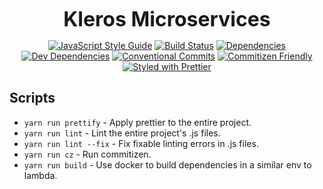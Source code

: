 <p align="center">
  <b style="font-size: 32px;">Kleros Microservices</b>
</p>

<p align="center">
  <a href="https://standardjs.com"><img src="https://img.shields.io/badge/code_style-standard-brightgreen.svg" alt="JavaScript Style Guide"></a>
  <a href="https://travis-ci.org/kleros/kleros-microservices"><img src="https://travis-ci.org/kleros/kleros-microservices.svg?branch=master" alt="Build Status"></a>
  <a href="https://david-dm.org/kleros/kleros-microservices"><img src="https://david-dm.org/kleros/kleros-microservices.svg" alt="Dependencies"></a>
  <a href="https://david-dm.org/kleros/kleros-microservices?type=dev"><img src="https://david-dm.org/kleros/kleros-microservices/dev-status.svg" alt="Dev Dependencies"></a>
  <a href="https://conventionalcommits.org"><img src="https://img.shields.io/badge/Conventional%20Commits-1.0.0-yellow.svg" alt="Conventional Commits"></a>
  <a href="http://commitizen.github.io/cz-cli/"><img src="https://img.shields.io/badge/commitizen-friendly-brightgreen.svg" alt="Commitizen Friendly"></a>
  <a href="https://github.com/prettier/prettier"><img src="https://img.shields.io/badge/styled_with-prettier-ff69b4.svg" alt="Styled with Prettier"></a>
</p>

## Scripts
- `yarn run prettify` - Apply prettier to the entire project.
- `yarn run lint` - Lint the entire project's .js files.
- `yarn run lint --fix` - Fix fixable linting errors in .js files.
- `yarn run cz` - Run commitizen.
- `yarn run build` - Use docker to build dependencies in a similar env to lambda.
